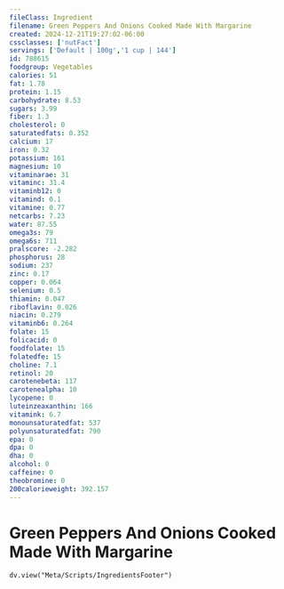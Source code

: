 ```yaml
---
fileClass: Ingredient
filename: Green Peppers And Onions Cooked Made With Margarine
created: 2024-12-21T19:27:02-06:00
cssclasses: ['nutFact']
servings: ['Default | 100g','1 cup | 144']
id: 788615
foodgroup: Vegetables
calories: 51
fat: 1.78
protein: 1.15
carbohydrate: 8.53
sugars: 3.99
fiber: 1.3
cholesterol: 0
saturatedfats: 0.352
calcium: 17
iron: 0.32
potassium: 161
magnesium: 10
vitaminarae: 31
vitaminc: 31.4
vitaminb12: 0
vitamind: 0.1
vitamine: 0.77
netcarbs: 7.23
water: 87.55
omega3s: 79
omega6s: 711
pralscore: -2.282
phosphorus: 28
sodium: 237
zinc: 0.17
copper: 0.064
selenium: 0.5
thiamin: 0.047
riboflavin: 0.026
niacin: 0.279
vitaminb6: 0.264
folate: 15
folicacid: 0
foodfolate: 15
folatedfe: 15
choline: 7.1
retinol: 20
carotenebeta: 117
carotenealpha: 10
lycopene: 0
luteinzeaxanthin: 166
vitamink: 6.7
monounsaturatedfat: 537
polyunsaturatedfat: 790
epa: 0
dpa: 0
dha: 0
alcohol: 0
caffeine: 0
theobromine: 0
200calorieweight: 392.157
---
```


# Green Peppers And Onions Cooked Made With Margarine

```dataviewjs
dv.view("Meta/Scripts/IngredientsFooter")
```